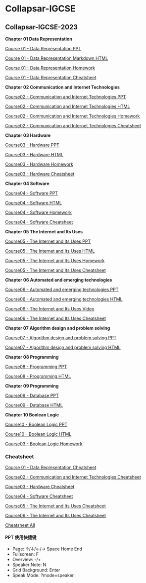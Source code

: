 # Collapsar-IGCSE

## Collapsar-IGCSE-2023

**Chapter 01 Data Representation**

[Course 01 - Data Representation PPT](https://ppt.uxres.com/igcse/IGCSE-Chapter-01-Data-Representation/IGCSE-Chapter-01-Data-Representation.html)

[Course 01 - Data Representation Markdown HTML](https://ppt.uxres.com/igcse/Chapter1-Data-Representation.html)

[Course 01 - Data Representation Homework](https://ppt.uxres.com/igcse/Chapter-01-Data-representation-Homework.pdf)

[Course 01 - Data Representation Cheatsheet](https://ppt.uxres.com/igcse/cheatsheet/IGCSE-P1-cheatsheet-2023-Chapter01-Data.drawio.pdf)

**Chapter 02 Communication and Internet Technologies**

[Course02 - Communication and Internet Technologies PPT](https://ppt.uxres.com/igcse/IGCSE-Chapter-02-Communication-and-Internet-Technologies/IGCSE-Chapter-02-Communication-and-Internet-Technologies.html)

[Course02 - Communication and Internet Technologies HTML](https://ppt.uxres.com/igcse/Chapter2-Communication-and-Internet-Technologies.html)

[Course02 - Communication and Internet Technologies Homework](https://ppt.uxres.com/igcse/Chapter-02-Communication-and-Internet-Technologies-Homework.pdf)

[Course02 - Communication and Internet Technologies Cheatsheet](https://ppt.uxres.com/igcse/cheatsheet/IGCSE-P1-cheatsheet-2023-Chapter02-Network.drawio.pdf)

**Chapter 03 Hardware**

[Course03 - Hardware PPT](https://ppt.uxres.com/igcse/IGCSE-Chapter-03-Computer-architecture-languages-and-Operating-Systems/IGCSE-Chapter-03-Computer-architecture-languages-and-Operating-Systems.html)

[Course03 - Hardware HTML](https://ppt.uxres.com/igcse/Chapter3-Hardware.html)

[Course03 - Hardware Homework](https://ppt.uxres.com/igcse/Chapter-03-Hardware-Homework.pdf)

[Course03 - Hardware Cheatsheet](https://ppt.uxres.com/igcse/cheatsheet/IGCSE-P1-cheatsheet-2023-Chapter03-Hardware.drawio.pdf)

**Chapter 04 Software**

[Course04 - Software PPT](https://ppt.uxres.com/igcse/IGCSE-Chapter-04-Software/IGCSE-Chapter-04-Software.html)

[Course04 - Software HTML](https://ppt.uxres.com/igcse/Chapter4-Software.html)

[Course04 - Software Homework](https://ppt.uxres.com/igcse/Chapter-04-Software-Homework.pdf)

[Course04 - Software Cheatsheet](https://ppt.uxres.com/igcse/cheatsheet/IGCSE-P1-cheatsheet-2023-Chapter04-software.drawio.pdf)

**Chapter 05 The Internet and Its Uses**

[Course05 - The Internet and Its Uses PPT](https://ppt.uxres.com/igcse/IGCSE-Chapter-05-The-Internet-And-Its-Uses/IGCSE-Chapter-05-The-Internet-And-Its-Uses.html)

[Course05 - The Internet and Its Uses HTML](https://ppt.uxres.com/igcse/Chapter5-The-internet-and-its-uses.html)

[Course05 - The Internet and Its Uses Homework](https://ppt.uxres.com/igcse/Chapter-05-The-internet-and-its-uses.pdf)

[Course05 - The Internet and Its Uses Cheatsheet](https://ppt.uxres.com/igcse/cheatsheet/IGCSE-P1-cheatsheet-2023-Chapter05-Internet.drawio.pdf)

**Chapter 06 Automated and emerging technologies**

[Course06 - Automated and emerging technologies PPT](https://ppt.uxres.com/igcse/IGCSE-Chapter-06-Automated-and-emerging-technologies/IGCSE-Chapter-06-Automated-and-emerging-technologies.html)

[Course06 - Automated and emerging technologies HTML](https://ppt.uxres.com/igcse/Chapter6-Automated-and-emerging-technologies.html)

[Course06 - The Internet and Its Uses Video](https://e1akiybsrmu.feishu.cn/docx/DfWQdhNOmoAL6IxwVWVcLr3qnef?from=from\_copylink)

[Course06 - The Internet and Its Uses Cheatsheet](https://ppt.uxres.com/igcse/cheatsheet/IGCSE-P1-cheatsheet-2023-Chapter06-AI.drawio.pdf)

**Chapter 07 Algorithm design and problem solving**

[Course07 - Algorithm design and problem solving PPT](https://ppt.uxres.com/igcse/IGCSE-Chapter-07-Algorithm-design-and-problem-solving/IGCSE-Chapter-07-Algorithm-design-and-problem-solving.html)

[Course07 - Algorithm design and problem solving HTML](https://ppt.uxres.com/igcse/Chapter7-Algorithm-design-and-problem-solving.html)

**Chapter 08 Programming**

[Course08 - Programming PPT](https://ppt.uxres.com/igcse/IGCSE-Chapter-08-Programming/IGCSE-Chapter-08-Programming.html)

[Course08 - Programming HTML](https://ppt.uxres.com/igcse/Chapter8-Programming.html)

**Chapter 09 Programming**

[Course09 - Database PPT](https://ppt.uxres.com/igcse/IGCSE-Chapter-09-Database/IGCSE-Chapter-09-Database.html)

[Course09 - Database HTML](https://ppt.uxres.com/igcse/Chapter9-Database.html)

**Chapter 10 Boolean Logic**

[Course10 - Boolean Logic PPT](https://ppt.uxres.com/igcse/IGCSE-Chapter-10-Boolean-Logic/IGCSE-Chapter-10-Boolean-Logic.html)

[Course10 - Boolean Logic HTML](https://ppt.uxres.com/igcse/IGCSE-Chapter-10-Boolean-Logic.html)

[Course03 - Boolean Logic Homework](https://ppt.uxres.com/igcse/Chapter-10-Logic-Homework.pdf)

### Cheatsheet

[Course 01 - Data Representation Cheatsheet](https://ppt.uxres.com/igcse/cheatsheet/IGCSE-P1-cheatsheet-2023-Chapter01-Data.drawio.pdf)

[Course02 - Communication and Internet Technologies Cheatsheet](https://ppt.uxres.com/igcse/cheatsheet/IGCSE-P1-cheatsheet-2023-Chapter02-Network.drawio.pdf)

[Course03 - Hardware Cheatsheet](https://ppt.uxres.com/igcse/cheatsheet/IGCSE-P1-cheatsheet-2023-Chapter03-Hardware.drawio.pdf)

[Course04 - Software Cheatsheet](https://ppt.uxres.com/igcse/cheatsheet/IGCSE-P1-cheatsheet-2023-Chapter04-software.drawio.pdf)

[Course05 - The Internet and Its Uses Cheatsheet](https://ppt.uxres.com/igcse/cheatsheet/IGCSE-P1-cheatsheet-2023-Chapter05-Internet.drawio.pdf)

[Course06 - The Internet and Its Uses Cheatsheet](https://ppt.uxres.com/igcse/cheatsheet/IGCSE-P1-cheatsheet-2023-Chapter06-AI.drawio.pdf)

[Cheatsheet All](https://ppt.uxres.com/igcse/cheatsheet/IGCSE-P1-cheatsheet.drawio.pdf)

#### PPT 使用快捷键

* Page: ↑/↓/←/→ Space Home End
* Fullscreen: F
* Overview: -/+
* Speaker Note: N
* Grid Background: Enter
* Speak Mode: ?mode=speaker
